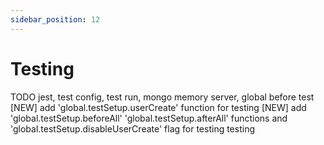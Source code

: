 ```yaml
---
sidebar_position: 12
---
```


# Testing

TODO jest, test config, test run, mongo memory server, global before test 
[NEW] add 'global.testSetup.userCreate' function for testing
[NEW] add 'global.testSetup.beforeAll' 'global.testSetup.afterAll' functions and 'global.testSetup.disableUserCreate' flag for testing testing